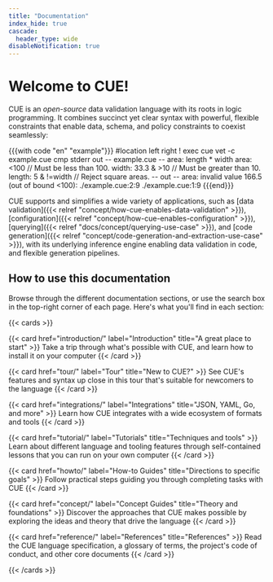 ```yaml
---
title: "Documentation"
index_hide: true
cascade:
  header_type: wide
disableNotification: true
---
```


# Welcome to CUE!

CUE is an
<dfn title='License: "Apache-2.0", DCO: true, CLA: false'>open-source</dfn>
data validation language with its roots in logic programming.
It combines succinct yet clear syntax with powerful, flexible constraints that
enable data, schema, and policy constraints to coexist seamlessly:

<!--more-->

{{{with code "en" "example"}}}
#location left right
! exec cue vet -c example.cue
cmp stderr out
-- example.cue --
area:   length * width
area:   <100        // Must be less than 100.
width:  33.3 & >10  // Must be greater than 10.
length: 5 & !=width // Reject square areas.
-- out --
area: invalid value 166.5 (out of bound <100):
    ./example.cue:2:9
    ./example.cue:1:9
{{{end}}}

CUE supports and simplifies a wide variety of applications, such as
[data validation]({{< relref "concept/how-cue-enables-data-validation" >}}),
[configuration]({{< relref "concept/how-cue-enables-configuration" >}}),
[querying]({{< relref "docs/concept/querying-use-case" >}}),
and [code generation]({{< relref "concept/code-generation-and-extraction-use-case" >}}),
with its underlying inference engine enabling data validation in code, and
flexible generation pipelines.

<!-- TODO: add when content is expanded: -->
<!-- [scripting](TODO)       https://github.com/cue-lang/docs-and-content/issues/27 -->
<!-- [data templating](TODO) https://github.com/cue-lang/docs-and-content/issues/26 -->

## How to use this documentation

Browse through the different documentation sections,
or use the search box in the top-right corner of each page.
Here's what you'll find in each section:

{{< cards >}}

{{< card href="introduction/" label="Introduction" title="A great place to start" >}}
  Take a trip through what's possible with CUE, and learn how to install it on
  your computer
{{< /card >}}

{{< card href="tour/" label="Tour" title="New to CUE?" >}}
  See CUE's features and syntax up close in this tour that's suitable for
  newcomers to the language
{{< /card >}}

<!-- TODO:postLG
{{</* card href="language-guide/" label="Language Guide" title="A deep dive into CUE" */>}}
  Follow a detailed learning journey broken down into the different aspects of
  CUE: data, templating, schemas, queries, policy, file organization, and
  interoperability with other languages and encodings
{{</* /card */>}}
-->

{{< card href="integrations/" label="Integrations" title="JSON, YAML, Go, and more" >}}
  Learn how CUE integrates with a wide ecosystem of formats and tools
{{< /card >}}

{{< card href="tutorial/" label="Tutorials" title="Techniques and tools" >}}
  Learn about different language and tooling features through self-contained
  lessons that you can run on your own computer
{{< /card >}}

{{< card href="howto/" label="How-to Guides" title="Directions to specific goals" >}}
  Follow practical steps guiding you through completing tasks with CUE
{{< /card >}}

{{< card href="concept/" label="Concept Guides" title="Theory and foundations" >}}
  Discover the approaches that CUE makes possible by exploring the ideas and
  theory that drive the language
{{< /card >}}

{{< card href="reference/" label="References" title="References" >}}
  Read the CUE language specification, a glossary of terms, the project's code
  of conduct, and other core documents
{{< /card >}}

{{< /cards >}}
